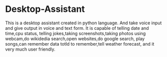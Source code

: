 # Desktop-Assistant
This is a desktop assistant created in python language. And take voice input and give output in voice and text form. It is capable of telling date and time,cpu status, telling jokes,taking screenshots,taking photos using webcam,do wikidedia search,open websites,do google search, play songs,can remember data totld to remember,tell weather forecast, and it very much user friendly.
